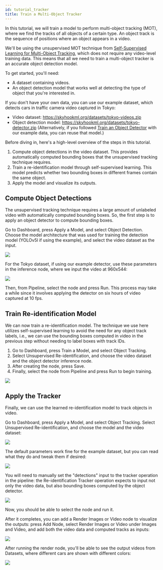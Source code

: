 ```yaml
---
id: tutorial_tracker
title: Train a Multi-Object Tracker
---
```


In this tutorial, we will train a model to perform multi-object tracking (MOT), where we find the tracks of all objects of a certain type. An object track is the sequence of positions where an object appears in a video.

We'll be using the unsupervised MOT technique from [Self-Supervised Learning for Multi-Object Tracking](https://favyen.com/self-supervised-mot.pdf), which does not require any video-level training data. This means that all we need to train a multi-object tracker is an accurate object detection model.

To get started, you'll need:

* A dataset containing videos.
* An object detection model that works well at detecting the type of object that you're interested in.

If you don't have your own data, you can use our example dataset, which detects cars in traffic camera video captured in Tokyo:

* Video dataset: https://skyhookml.org/datasets/tokyo-videos.zip
* Object detection model: https://skyhookml.org/datasets/tokyo-detector.zip (Alternatively, if you followed [Train an Object Detector](tutorial_detector.md) with our example data, you can reuse that model.)

Before diving in, here's a high-level overview of the steps in this tutorial.

1. Compute object detections in the video dataset. This provides automatically computed bounding boxes that the unsupervised tracking technique requires.
2. Train a re-identification model through self-supervised learning. This model predicts whether two bounding boxes in different frames contain the same object.
3. Apply the model and visualize its outputs.

## Compute Object Detections

The unsupervised tracking technique requires a large amount of unlabeled video with automatically computed bounding boxes. So, the first step is to apply an object detector to compute bounding boxes.

Go to Dashboard, press Apply a Model, and select Object Detection. Choose the model architecture that was used for training the detection model (YOLOv5l if using the example), and select the video dataset as the input.

![](/img/tutorials/tracker/apply_detector.png)

For the Tokyo dataset, if using our example detector, use these parameters in the inference node, where we input the video at 960x544:

![](/img/tutorials/tracker/detector_params.png)

Then, from Pipeline, select the node and press Run. This process may take a while since it involves applying the detector on six hours of video captured at 10 fps.

## Train Re-identification Model

We can now train a re-identification model. The technique we use here utilizes self-supervised learning to avoid the need for any object track labels, i.e., we can use the bounding boxes computed in video in the previous step without needing to label boxes with track IDs.

1. Go to Dashboard, press Train a Model, and select Object Tracking.
2. Select Unsupervised Re-identification, and choose the video dataset and the object detector inference node.
3. After creating the node, press Save.
4. Finally, select the node from Pipeline and press Run to begin training.

![](/img/tutorials/tracker/train_reid.png)

## Apply the Tracker

Finally, we can use the learned re-identification model to track objects in video.

Go to Dashboard, press Apply a Model, and select Object Tracking. Select Unsupervised Re-identification, and choose the model and the video dataset:

![](/img/tutorials/tracker/apply_reid.png)

The default parameters work fine for the example dataset, but you can read what they do and tweak them if desired:

![](/img/tutorials/tracker/configure_reid.png)

You will need to manually set the "detections" input to the tracker operation in the pipeline: the Re-identification Tracker operation expects to input not only the video data, but also bounding boxes computed by the object detector.

![](/img/tutorials/tracker/set_reid_detections.png)

Now, you should be able to select the node and run it.

After it completes, you can add a Render Images or Video node to visualize the outputs: press Add Node, select Render Images or Video under Images and Video, and add both the video data and computed tracks as inputs:

![](/img/tutorials/tracker/visualize_node.png)

After running the render node, you'll be able to see the output videos from Datasets, where different cars are shown with different colors:

![](/img/tutorials/tracker/visualize_outputs.png)
